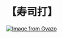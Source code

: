 # 【寿司打】 #

[![Image from Gyazo](https://i.gyazo.com/85f89f110fc391078c83b9ba78907e6d.jpg)](https://gyazo.com/85f89f110fc391078c83b9ba78907e6d)
